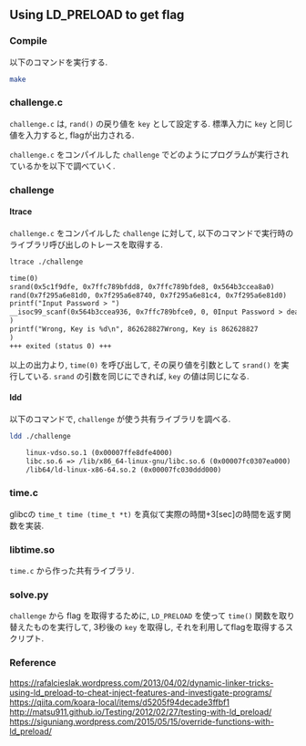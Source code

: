 ## Using LD_PRELOAD to get flag

### Compile
以下のコマンドを実行する.
```bash
make
```

### challenge.c
`challenge.c` は, `rand()` の戻り値を `key` として設定する. 標準入力に `key` と同じ値を入力すると, flagが出力される.

`challenge.c` をコンパイルした `challenge` でどのようにプログラムが実行されているかを以下で調べていく.


### challenge
#### ltrace
`challenge.c` をコンパイルした `challenge` に対して, 以下のコマンドで実行時のライブラリ呼び出しのトレースを取得する.

```bash
ltrace ./challenge
```

```txt
time(0)                                                                                                                        = 1545575934
srand(0x5c1f9dfe, 0x7ffc789bfdd8, 0x7ffc789bfde8, 0x564b3ccea8a0)                                                              = 0
rand(0x7f295a6e81d0, 0x7f295a6e8740, 0x7f295a6e81c4, 0x7f295a6e81d0)                                                           = 0x336aabdb
printf("Input Password > ")                                                                                                    = 17
__isoc99_scanf(0x564b3ccea936, 0x7ffc789bfce0, 0, 0Input Password > dead
)                                                                           = 0
printf("Wrong, Key is %d\n", 862628827Wrong, Key is 862628827
)                                                                                        = 24
+++ exited (status 0) +++
```

以上の出力より, `time(0)` を呼び出して, その戻り値を引数として `srand()` を実行している.
`srand` の引数を同じにできれば, `key` の値は同じになる.

#### ldd
以下のコマンドで, `challenge` が使う共有ライブラリを調べる.

```bash
ldd ./challenge
```
```txt
	linux-vdso.so.1 (0x00007ffe8dfe4000)
	libc.so.6 => /lib/x86_64-linux-gnu/libc.so.6 (0x00007fc0307ea000)
	/lib64/ld-linux-x86-64.so.2 (0x00007fc030ddd000)
```


### time.c
glibcの `time_t time (time_t *t)` を真似て実際の時間+3[sec]の時間を返す関数を実装.

### libtime.so
`time.c` から作った共有ライブラリ.

### solve.py
`challenge` から flag を取得するために, `LD_PRELOAD` を使って `time()` 関数を取り替えたものを実行して, 3秒後の `key` を取得し, それを利用してflagを取得するスクリプト.


### Reference
https://rafalcieslak.wordpress.com/2013/04/02/dynamic-linker-tricks-using-ld_preload-to-cheat-inject-features-and-investigate-programs/  
https://qiita.com/koara-local/items/d5205f94decade3ffbf1  
http://matsu911.github.io/Testing/2012/02/27/testing-with-ld_preload/  
https://siguniang.wordpress.com/2015/05/15/override-functions-with-ld_preload/  